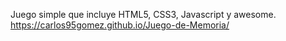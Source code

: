 Juego simple que incluye HTML5, CSS3, Javascript y awesome.
https://carlos95gomez.github.io/Juego-de-Memoria/
